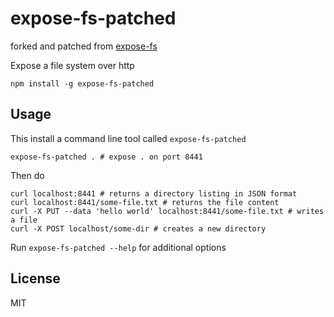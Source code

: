 # expose-fs-patched

forked and patched from [expose-fs](https://github.com/mafintosh/expose-fs)

Expose a file system over http

```
npm install -g expose-fs-patched
```

## Usage

This install a command line tool called `expose-fs-patched`

```
expose-fs-patched . # expose . on port 8441
```

Then do

```
curl localhost:8441 # returns a directory listing in JSON format
curl localhost:8441/some-file.txt # returns the file content
curl -X PUT --data 'hello world' localhost:8441/some-file.txt # writes a file
curl -X POST localhost/some-dir # creates a new directory
```

Run `expose-fs-patched --help` for additional options

## License

MIT
